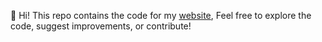 :wave: Hi! This repo contains the code for my [website](https://lucasyuan.org/), Feel free to explore the code, suggest improvements, or contribute!
